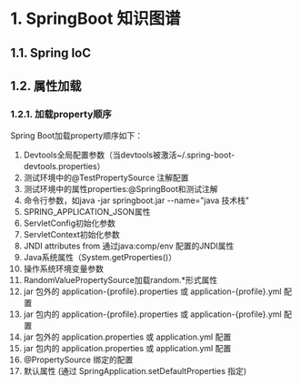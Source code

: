 # 1. SpringBoot 知识图谱
## 1.1. Spring IoC
## 1.2. 属性加载
### 1.2.1. 加载property顺序
Spring Boot加载property顺序如下：
1. Devtools全局配置参数（当devtools被激活~/.spring-boot-devtools.properties）
2. 测试环境中的@TestPropertySource 注解配置
3. 测试环境中的属性properties:@SpringBoot和测试注解
4. 命令行参数，如java -jar springboot.jar --name="java 技术栈"
5. SPRING_APPLICATION_JSON属性
6. ServletConfig初始化参数
7. ServletContext初始化参数
8. JNDI attributes from 通过java:comp/env 配置的JNDI属性
9. Java系统属性（System.getProperties()）
10. 操作系统环境变量参数
11. RandomValuePropertySource加载random.*形式属性
12. jar 包外的 application-{profile}.properties 或 application-{profile}.yml 配置
13. jar 包内的 application-{profile}.properties 或 application-{profile}.yml 配置
14. jar 包外的 application.properties 或 application.yml 配置
15. jar 包内的 application.properties 或 application.yml 配置
16. @PropertySource 绑定的配置
17. 默认属性 (通过 SpringApplication.setDefaultProperties 指定)
